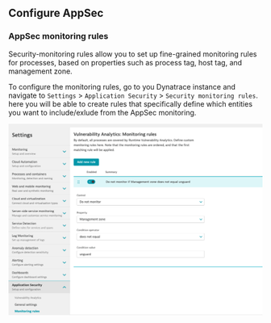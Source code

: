 ## Configure AppSec

### AppSec monitoring rules 
Security-monitoring rules allow you to set up fine-grained monitoring rules for processes, based on properties such as process tag, host tag, and management zone.

To configure the monitoring rules, go to you Dynatrace instance and navigate to `Settings` > `Application Security` > `Security monitoring rules`.
here you will be able to create rules that specifically define which entities you want to include/exlude from the AppSec monitoring. 

![Monitoring Rule](../../assets/images/05-appsec-monitoring-rules.png)





